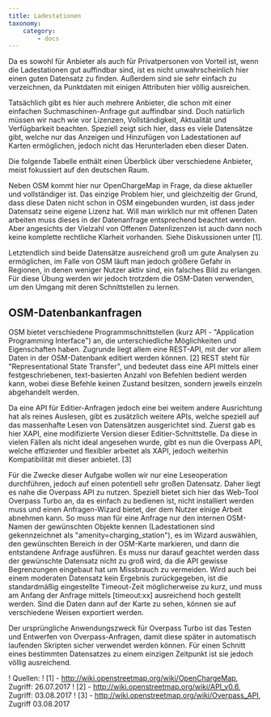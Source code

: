 ```yaml
---
title: Ladestationen
taxonomy:
    category:
        - docs
---
```

Da es sowohl für Anbieter als auch für Privatpersonen von Vorteil ist, wenn die Ladestationen gut auffindbar sind, ist es nicht unwahrscheinlich hier einen guten Datensatz zu finden. Außerdem sind sie sehr einfach zu verzeichnen, da Punktdaten mit einigen Attributen hier völlig ausreichen.

Tatsächlich gibt es hier auch mehrere Anbieter, die schon mit einer einfachen Suchmaschinen-Anfrage gut auffindbar sind. Doch natürlich müssen wir nach wie vor Lizenzen, Vollständigkeit, Aktualität und Verfügbarkeit beachten. Speziell zeigt sich hier, dass es viele Datensätze gibt, welche nur das Anzeigen und Hinzufügen von Ladestationen auf Karten ermöglichen, jedoch nicht das Herunterladen eben dieser Daten.

Die folgende Tabelle enthält einen Überblick über verschiedene Anbieter, meist fokussiert auf den deutschen Raum.

<!---
HIER Tabelle einfügen!!!!


 Anbieter	Anzahl Stationen in Deutschland	Aktualität	Verfügbarkeit	URL
LemNet e.V.	>7500	aktuell	Nur Karte	https://www.lemnet.org/de
Bundesverband der Energie- und Wasserwirtschaft	3206 (7407 Ladepunkte)	aktuell	Nur Karte	https://www.bdew.de/internet.nsf/id/bdew-erhebung-elektromobilitaet-de
GoingElectric	8860 (26402 Ladepunkte)	aktuell	Nur Karte und Liste	http://www.goingelectric.de/
Smarttanken	?	aktuell	Nur Karte	www.smarttanken.de
e-stations.de	~4000	aktuell	Nur Karte und Liste	https://e-stations.de/
E-Tankstellenfinder	4340	aktuell	Nur Karte	https://e-tankstellen-finder.com
OpenStreetMap	3566	?	Rohdaten über Overpass API	Datenbank, über tag: amenity=charging_station
OpenChargeMap	8488 (20690 Ladepunkte)	aktuell	Rohdaten über API und Karte	https://www.openchargemap.org/site/country#DE --->


Neben OSM kommt hier nur OpenChargeMap in Frage, da diese aktueller und vollständiger ist. Das einzige Problem hier, und gleichzeitig der Grund, dass diese Daten nicht schon in OSM eingebunden wurden, ist dass jeder Datensatz seine eigene Lizenz hat. Will man wirklich nur mit offenen Daten arbeiten muss dieses in der Datenanfrage entsprechend beachtet werden. Aber angesichts der Vielzahl von Offenen Datenlizenzen ist auch dann noch keine komplette rechtliche Klarheit vorhanden. Siehe Diskussionen unter [1].

Letztendlich sind beide Datensätze ausreichend groß um gute Analysen zu ermöglichen, im Falle von OSM läuft man jedoch größere Gefahr in Regionen, in denen weniger Nutzer aktiv sind, ein falsches Bild zu erlangen. Für diese Übung werden wir jedoch trotzdem die OSM-Daten verwenden, um den Umgang mit deren Schnittstellen zu lernen.

## OSM-Datenbankanfragen
OSM bietet verschiedene Programmschnittstellen (kurz API - "Application Programming Interface") an, die unterschiedliche Möglichkeiten und Eigenschaften haben. Zugrunde liegt allem eine REST-API, mit der vor allem Daten in der OSM-Datenbank editiert werden können. [2] REST steht für "Representational State Transfer", und bedeutet dass eine API mittels einer festgeschriebenen, text-basierten Anzahl von Befehlen bedient werden kann, wobei diese Befehle keinen Zustand besitzen, sondern jeweils einzeln abgehandelt werden.

Da eine API für Editier-Anfragen jedoch eine bei weitem andere Ausrichtung hat als reines Auslesen, gibt es zusätzlich weitere APIs, welche speziell auf das massenhafte Lesen von Datensätzen ausgerichtet sind. Zuerst gab es hier XAPI, eine modifizierte Version dieser Editier-Schnittstelle. Da diese in vielen Fällen als nicht ideal angesehen wurde, gibt es nun die Overpass API, welche effizienter und flexibler arbeitet als XAPI, jedoch weiterhin Kompatibilität mit dieser anbietet. [3]

Für die Zwecke dieser Aufgabe wollen wir nur eine Leseoperation durchführen, jedoch auf einen potentiell sehr großen Datensatz. Daher liegt es nahe die Overpass API zu nutzen. Speziell bietet sich hier das Web-Tool Overpass Turbo an, da es einfach zu bedienen ist, nicht installiert werden muss und einen Anfragen-Wizard bietet, der dem Nutzer einige Arbeit abnehmen kann. So muss man für eine Anfrage nur den internen OSM-Namen der gewünschten Objekte kennen (Ladestationen sind gekennzeichnet als "amenity=charging_station"), es im Wizard auswählen, den gewünschten Bereich in der OSM-Karte markieren, und dann die entstandene Anfrage ausführen. Es muss nur darauf geachtet werden dass der gewünschte Datensatz nicht zu groß wird, da die API gewisse Begrenzungen eingebaut hat um Missbrauch zu vermeiden. Wird auch bei einem moderaten Datensatz kein Ergebnis zurückgegeben, ist die standardmäßig eingestellte Timeout-Zeit möglicherweise zu kurz, und muss am Anfang der Anfrage mittels [timeout:xx] ausreichend hoch gestellt werden. Sind die Daten dann auf der Karte zu sehen, können sie auf verschiedene Weisen exportiert werden.

Der ursprüngliche Anwendungszweck für Overpass Turbo ist das Testen und Entwerfen von Overpass-Anfragen, damit diese später in automatisch laufenden Skripten sicher verwendet werden können. Für einen Schnitt eines bestimmten Datensatzes zu einem einzigen Zeitpunkt ist sie jedoch völlig ausreichend.

! Quellen:
! [1] - http://wiki.openstreetmap.org/wiki/OpenChargeMap, Zugriff: 26.07.2017
! [2] - http://wiki.openstreetmap.org/wiki/API_v0.6, Zugriff: 03.08.2017
! [3] - http://wiki.openstreetmap.org/wiki/Overpass_API, Zugriff 03.08.2017
